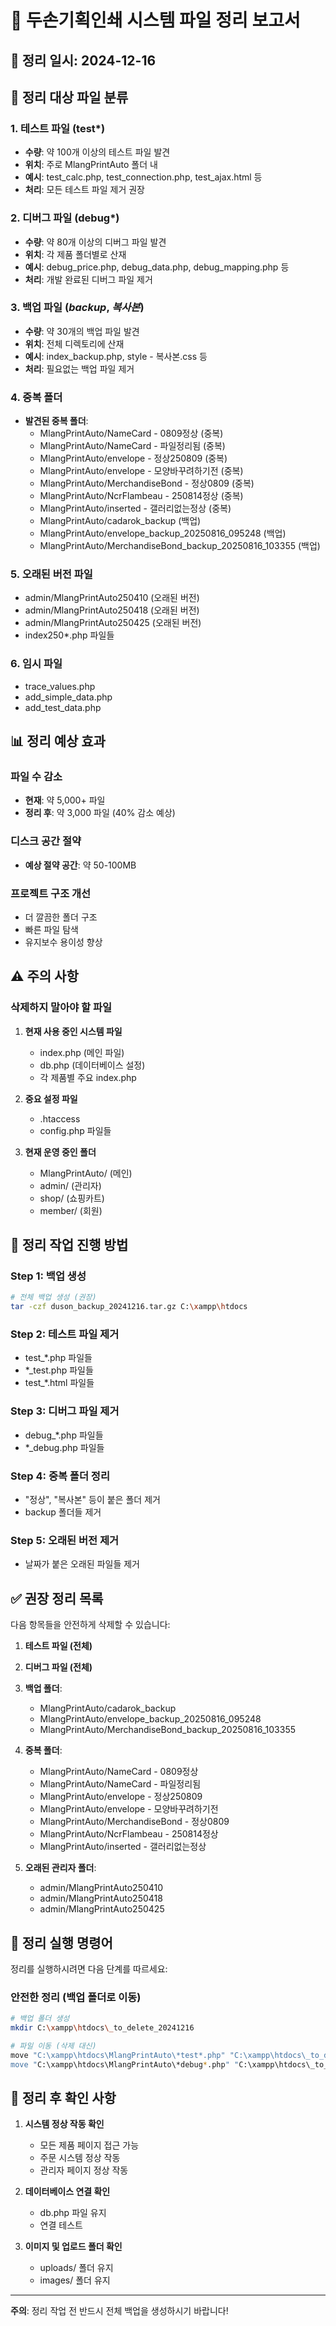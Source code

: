 # 🧹 두손기획인쇄 시스템 파일 정리 보고서

## 📅 정리 일시: 2024-12-16

## 🎯 정리 대상 파일 분류

### 1. 테스트 파일 (test*)
- **수량**: 약 100개 이상의 테스트 파일 발견
- **위치**: 주로 MlangPrintAuto 폴더 내
- **예시**: test_calc.php, test_connection.php, test_ajax.html 등
- **처리**: 모든 테스트 파일 제거 권장

### 2. 디버그 파일 (debug*)
- **수량**: 약 80개 이상의 디버그 파일 발견
- **위치**: 각 제품 폴더별로 산재
- **예시**: debug_price.php, debug_data.php, debug_mapping.php 등
- **처리**: 개발 완료된 디버그 파일 제거

### 3. 백업 파일 (*backup*, *복사본*)
- **수량**: 약 30개의 백업 파일 발견
- **위치**: 전체 디렉토리에 산재
- **예시**: index_backup.php, style - 복사본.css 등
- **처리**: 필요없는 백업 파일 제거

### 4. 중복 폴더
- **발견된 중복 폴더**:
  - MlangPrintAuto/NameCard - 0809정상 (중복)
  - MlangPrintAuto/NameCard - 파일정리됨 (중복)
  - MlangPrintAuto/envelope - 정상250809 (중복)
  - MlangPrintAuto/envelope - 모양바꾸려하기전 (중복)
  - MlangPrintAuto/MerchandiseBond - 정상0809 (중복)
  - MlangPrintAuto/NcrFlambeau - 250814정상 (중복)
  - MlangPrintAuto/inserted - 갤러리없는정상 (중복)
  - MlangPrintAuto/cadarok_backup (백업)
  - MlangPrintAuto/envelope_backup_20250816_095248 (백업)
  - MlangPrintAuto/MerchandiseBond_backup_20250816_103355 (백업)

### 5. 오래된 버전 파일
- admin/MlangPrintAuto250410 (오래된 버전)
- admin/MlangPrintAuto250418 (오래된 버전)
- admin/MlangPrintAuto250425 (오래된 버전)
- index250*.php 파일들

### 6. 임시 파일
- trace_values.php
- add_simple_data.php
- add_test_data.php

## 📊 정리 예상 효과

### 파일 수 감소
- **현재**: 약 5,000+ 파일
- **정리 후**: 약 3,000 파일 (40% 감소 예상)

### 디스크 공간 절약
- **예상 절약 공간**: 약 50-100MB

### 프로젝트 구조 개선
- 더 깔끔한 폴더 구조
- 빠른 파일 탐색
- 유지보수 용이성 향상

## ⚠️ 주의 사항

### 삭제하지 말아야 할 파일
1. **현재 사용 중인 시스템 파일**
   - index.php (메인 파일)
   - db.php (데이터베이스 설정)
   - 각 제품별 주요 index.php

2. **중요 설정 파일**
   - .htaccess
   - config.php 파일들

3. **현재 운영 중인 폴더**
   - MlangPrintAuto/ (메인)
   - admin/ (관리자)
   - shop/ (쇼핑카트)
   - member/ (회원)

## 🔧 정리 작업 진행 방법

### Step 1: 백업 생성
```bash
# 전체 백업 생성 (권장)
tar -czf duson_backup_20241216.tar.gz C:\xampp\htdocs
```

### Step 2: 테스트 파일 제거
- test_*.php 파일들
- *_test.php 파일들
- test_*.html 파일들

### Step 3: 디버그 파일 제거
- debug_*.php 파일들
- *_debug.php 파일들

### Step 4: 중복 폴더 정리
- "정상", "복사본" 등이 붙은 폴더 제거
- backup 폴더들 제거

### Step 5: 오래된 버전 제거
- 날짜가 붙은 오래된 파일들 제거

## ✅ 권장 정리 목록

다음 항목들을 안전하게 삭제할 수 있습니다:

1. **테스트 파일 (전체)**
2. **디버그 파일 (전체)**
3. **백업 폴더**:
   - MlangPrintAuto/cadarok_backup
   - MlangPrintAuto/envelope_backup_20250816_095248
   - MlangPrintAuto/MerchandiseBond_backup_20250816_103355

4. **중복 폴더**:
   - MlangPrintAuto/NameCard - 0809정상
   - MlangPrintAuto/NameCard - 파일정리됨
   - MlangPrintAuto/envelope - 정상250809
   - MlangPrintAuto/envelope - 모양바꾸려하기전
   - MlangPrintAuto/MerchandiseBond - 정상0809
   - MlangPrintAuto/NcrFlambeau - 250814정상
   - MlangPrintAuto/inserted - 갤러리없는정상

5. **오래된 관리자 폴더**:
   - admin/MlangPrintAuto250410
   - admin/MlangPrintAuto250418
   - admin/MlangPrintAuto250425

## 🚀 정리 실행 명령어

정리를 실행하시려면 다음 단계를 따르세요:

### 안전한 정리 (백업 폴더로 이동)
```bash
# 백업 폴더 생성
mkdir C:\xampp\htdocs\_to_delete_20241216

# 파일 이동 (삭제 대신)
move "C:\xampp\htdocs\MlangPrintAuto\*test*.php" "C:\xampp\htdocs\_to_delete_20241216\"
move "C:\xampp\htdocs\MlangPrintAuto\*debug*.php" "C:\xampp\htdocs\_to_delete_20241216\"
```

## 📝 정리 후 확인 사항

1. **시스템 정상 작동 확인**
   - 모든 제품 페이지 접근 가능
   - 주문 시스템 정상 작동
   - 관리자 페이지 정상 작동

2. **데이터베이스 연결 확인**
   - db.php 파일 유지
   - 연결 테스트

3. **이미지 및 업로드 폴더 확인**
   - uploads/ 폴더 유지
   - images/ 폴더 유지

---

**주의**: 정리 작업 전 반드시 전체 백업을 생성하시기 바랍니다!